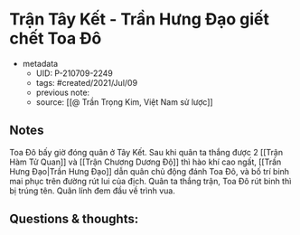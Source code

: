 # Trận Tây Kết - Trần Hưng Đạo giết chết Toa Đô

- metadata
	- UID: P-210709-2249
	- tags: #created/2021/Jul/09
	- previous note: 
	- source: [[@ Trần Trọng Kim, Việt Nam sử lược]]

## Notes
Toa Đô bấy giờ đóng quân ở Tây Kết. Sau khi quân ta thắng được 2 [[Trận Hàm Tử Quan]] và [[Trận Chương Dương Độ]] thì hào khí cao ngất, [[Trần Hưng Đạo|Trần Hưng Đạo]] dẫn quân chủ động đánh Toa Đô, và bố trí binh mai phục trên đường rút lui của địch. Quân ta thắng trận, Toa Đô rút binh thì bị trúng tên. Quân lính đem đầu về trình vua.
## Questions & thoughts:

